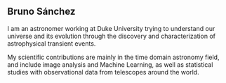 ## Bruno Sánchez

I am an astronomer working at Duke University trying to understand our universe and its evolution through the discovery and characterization of astrophysical transient events.  

My scientific contributions are mainly in the time domain astronomy field, and include image analysis and Machine Learning, as well as statistical studies with observational data from telescopes around the world. 


